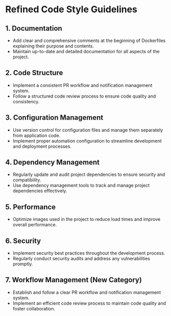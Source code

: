 # Refined Code Style Guidelines

## 1. Documentation
- Add clear and comprehensive comments at the beginning of Dockerfiles explaining their purpose and contents.
- Maintain up-to-date and detailed documentation for all aspects of the project.

## 2. Code Structure
- Implement a consistent PR workflow and notification management system.
- Follow a structured code review process to ensure code quality and consistency.

## 3. Configuration Management
- Use version control for configuration files and manage them separately from application code.
- Implement proper automation configuration to streamline development and deployment processes.

## 4. Dependency Management
- Regularly update and audit project dependencies to ensure security and compatibility.
- Use dependency management tools to track and manage project dependencies effectively.

## 5. Performance
- Optimize images used in the project to reduce load times and improve overall performance.

## 6. Security
- Implement security best practices throughout the development process.
- Regularly conduct security audits and address any vulnerabilities promptly.

## 7. Workflow Management (New Category)
- Establish and follow a clear PR workflow and notification management system.
- Implement an efficient code review process to maintain code quality and foster collaboration.